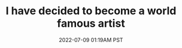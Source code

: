---
title: "I have decided to become a world famous artist"
date: 2022-07-09 01:19AM PST
tags:
  - Fragment
---